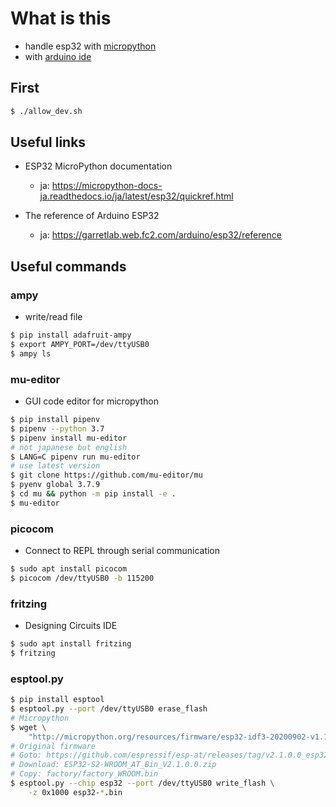 # What is this

- handle esp32 with [micropython](https://github.com/micropython/micropython)
- with [arduino ide](https://www.arduino.cc/en/software)

## First

```bash
$ ./allow_dev.sh
```

## Useful links

- ESP32 MicroPython documentation
  - ja: <https://micropython-docs-ja.readthedocs.io/ja/latest/esp32/quickref.html>

- The reference of Arduino ESP32
  - ja: <https://garretlab.web.fc2.com/arduino/esp32/reference>

## Useful commands

### ampy

- write/read file

```bash
$ pip install adafruit-ampy
$ export AMPY_PORT=/dev/ttyUSB0
$ ampy ls
```

### mu-editor

- GUI code editor for micropython

```bash
$ pip install pipenv
$ pipenv --python 3.7
$ pipenv install mu-editor
# not japanese but english
$ LANG=C pipenv run mu-editor
# use latest version
$ git clone https://github.com/mu-editor/mu
$ pyenv global 3.7.9
$ cd mu && python -m pip install -e .
$ mu-editor
```

### picocom

- Connect to REPL through serial communication

```bash
$ sudo apt install picocom
$ picocom /dev/ttyUSB0 -b 115200
```

### fritzing

- Designing Circuits IDE

```bash
$ sudo apt install fritzing
$ fritzing
```

### esptool.py

```bash
$ pip install esptool
$ esptool.py --port /dev/ttyUSB0 erase_flash
# Micropython
$ wget \
    "http://micropython.org/resources/firmware/esp32-idf3-20200902-v1.13.bin"
# Original firmware
# Goto: https://github.com/espressif/esp-at/releases/tag/v2.1.0.0_esp32s2
# Download: ESP32-S2-WROOM_AT_Bin_V2.1.0.0.zip
# Copy: factory/factory_WROOM.bin
$ esptool.py --chip esp32 --port /dev/ttyUSB0 write_flash \
    -z 0x1000 esp32-*.bin
```
